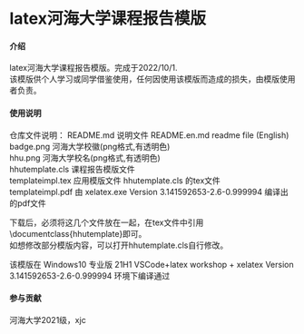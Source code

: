 # latex河海大学课程报告模版

#### 介绍  
latex河海大学课程报告模版。完成于2022/10/1.    
该模版供个人学习或同学借鉴使用，任何因使用该模版而造成的损失，由模版使用者负责。  


#### 使用说明  

仓库文件说明：
README.md                   说明文件 
README.en.md                readme file (English)  
badge.png                   河海大学校徽(png格式,有透明色)  
hhu.png                     河海大学校名(png格式,有透明色)  
hhutemplate.cls             课程报告模版文件  
templateimpl.tex            应用模版文件 hhutemplate.cls 的tex文件  
templateimpl.pdf            由 xelatex.exe Version 3.141592653-2.6-0.999994 编译出的pdf文件  


下载后，必须将这几个文件放在一起，在tex文件中引用\documentclass{hhutemplate}即可。  
如想修改部分模版内容，可以打开hhutemplate.cls自行修改。  

该模版在 Windows10 专业版 21H1 VSCode+latex workshop + xelatex Version 3.141592653-2.6-0.999994 环境下编译通过  

#### 参与贡献  

河海大学2021级，xjc  
